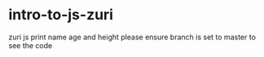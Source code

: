 # intro-to-js-zuri
zuri js
print name age and height
please  ensure branch is set to master to see the code
